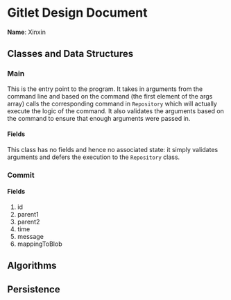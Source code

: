 # Gitlet Design Document

**Name**: Xinxin

## Classes and Data Structures

### Main
This is the entry point to the program. It takes in arguments from the command line and
based on the command (the first element of the args array) calls the corresponding 
command in <code>Repository</code> which will actually execute the logic of the command. 
It also validates the arguments based on the command to ensure that enough arguments
were passed in.
#### Fields

This class has no fields and hence no associated state: it simply validates 
arguments and defers the execution to the <code>Repository</code> class.


### Commit

#### Fields

1. id
2. parent1
3. parent2
4. time
5. message
6. mappingToBlob


## Algorithms

## Persistence

